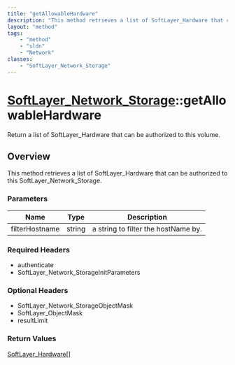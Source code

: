 ```yaml
---
title: "getAllowableHardware"
description: "This method retrieves a list of SoftLayer_Hardware that can be authorized to this SoftLayer_Network_Storage."
layout: "method"
tags:
    - "method"
    - "sldn"
    - "Network"
classes:
    - "SoftLayer_Network_Storage"
---
```

# [SoftLayer_Network_Storage](/reference/services/SoftLayer_Network_Storage)::getAllowableHardware

Return a list of SoftLayer_Hardware that can be authorized to this volume. 


## Overview 
This method retrieves a list of SoftLayer_Hardware that can be authorized to this SoftLayer_Network_Storage. 

### Parameters 
|Name | Type | Description |
| --- | --- | --- |
|filterHostname| string| a string to filter the hostName by.|


### Required Headers
* authenticate
* SoftLayer_Network_StorageInitParameters

### Optional Headers
* SoftLayer_Network_StorageObjectMask
* SoftLayer_ObjectMask
* resultLimit

### Return Values
<a href='/reference/datatypes/SoftLayer_Hardware'>SoftLayer_Hardware[] </a>

